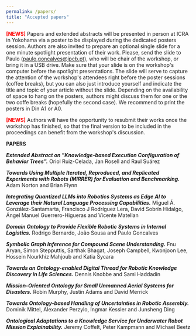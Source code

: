 ```yaml
---
permalink: /papers/
title: "Accepted papers"
---
```


<span style="color:red;"> **[NEWS]** </span>
Papers and extended abstracts will be presented in person at ICRA in Yokohama via a poster to be displayed during the dedicated posters session. Authors are also invited to prepare an optional single slide for a one minute spotlight presentation of their work. Please, send the slide to Paulo (paulo.goncalves@ipcb.pt), who will be chair of the workshop, or bring it in a USB drive. Make sure that your slide is on the workshop's computer before the spotlight presentations. The slide will serve to capture the attention of the workshop's attendees right before the poster sessions (coffee breaks), but you can also just introduce yourself and indicate the title and topic of your article without the slide. Depending on the availability of space to hang on the posters, authors might discuss them for one or the two coffe breaks (hopefully the second case). We recommend to print the posters in Din A1 or A0. 

<span style="color:red;"> **[NEWS]** </span>
Authors will have the opportunity to resubmit their works once the workshop has finished, so that the final version to be included in the proceedings can benefit from the workshop's discussion. 



**PAPERS**

_**Extended Abstract on "Knowledge-based Execution Configuration of Behavior Trees".**_ Oriol Ruiz-Celada, Jan Rosell and Raul Suárez

_**Towards Using Multiple Iterated, Reproduced, and Replicated Experiments with Robots (MIRRER) for Evaluation and Benchmarking.**_ Adam Norton and Brian Flynn

_**Integrating Quantized LLMs into Robotics Systems as Edge AI to Leverage their Natural Language Processing Capabilities.**_ Miguel Á. González-Santamarta, Francisco J Rodríguez Lera, David Sobrín Hidalgo, Ángel Manuel Guerrero-Higueras and Vicente Matellan

_**Domain Ontology to Provide Flexible Robotic Systems in Internal Logistics.**_ Rodrigo Bernardo, João Sousa and Paulo Goncalves

_**Symbolic Graph Inference for Compound Scene Understanding.**_ Fnu Aryan, Simon Stepputtis, Sarthak Bhagat, Joseph Campbell, Kwonjoon Lee, Hossein Nourkhiz Mahjoub and Katia Sycara

_**Towards an Ontology-enabled Digital Thread for Robotic Knowledge Discovery in Life Sciences.**_ Dennis Knobbe and Sami Haddadin

_**Mission-Oriented Ontology for Small Unmanned Aerial Systems for Disasters.**_ Robin Murphy, Justin Adams and David Merrick

_**Towards Ontology-based Handling of Uncertainties in Robotic Assembly.**_ Dominik Mittel, Alexander Perzylo, Ingmar Kessler and Junsheng Ding

_**Ontological Adaptations to a Knowledge Service for Underwater Robot Mission Explainability.**_ Jeremy Coffelt, Peter Kampmann and Michael Beetz


<!--- 
<a href="./../documents/WOSRA_2023_paper_1.pdf" download>(download)</a>
	




**Final submission instructions**

Accepted contributions shall be modified following the comments provided by the reviewers (if any) and re-submitted through the EasyChair conference system on this [submission link](https://easychair.org/conferences/?conf=wosra2023) no later than **May 16**. You are also asked to send 

Each accepted article shall be presented in person by one of the authors during the workshop. Authors will have 10 minutes (including presentation and Q&A), so we suggest you to prepare a presentation of 7-8 minutes. It is recommended to use the official presentation template from ICRA 2023 that can be found [here](https://www.icra2023.org/programme/logos-templates). No later than **May 16**, authors shall send us (by email) the slides that will be used during the in person presentation. The preferred format is **PDF**, but we can also accept **.pptx files**. 

Note that our intention is to upload all the accepted articles and slides to our website, in order to improve the visibility their visibility. Please, if you do not want us to upload a copy of your documents, let us know. In any case, we encourage you to consider the reviewers suggestions and re-submit the article and send us the slides. 

**Registration**

Following the official requirements from the conference's organization, all accepted articles shall be presented in person. You will find information about the registration for the workshops at the official website of the conference [ICRA 2023](https://www.icra2023.org/registration).

Please, if none of the authors can register/attend the workshop in person, contact us as soon as possible.


**Additional information**

The workshop will take place at the ICC Capital Suite 16, ExCeL London. You can find attached a floor plan to find the exact room.

The tentative agenda of the workshop is now available on the workshop's website. Stay tuned to see the final agenda, which will be available before the workshop takes place.

 --->
